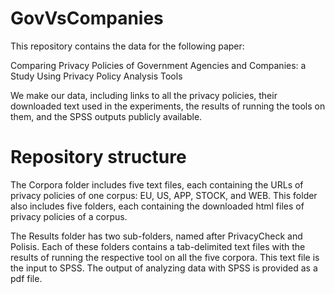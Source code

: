 # GovVsCompanies

This repository contains the data for the following paper:

Comparing Privacy Policies of Government Agencies and Companies: a Study Using Privacy Policy Analysis Tools

We make our data, including links to all the privacy policies, their downloaded text used in the experiments, the results of running the tools on them, and the SPSS outputs publicly available.

# Repository structure 
The Corpora folder includes five text files, each containing the URLs of privacy policies of one corpus: EU, US, APP, STOCK, and WEB. This folder also includes five folders, each containing the downloaded html files of privacy policies of a corpus.

The Results folder has two sub-folders, named after PrivacyCheck and Polisis. Each of these folders contains a tab-delimited text files with the results of running the respective tool on all the five corpora. This text file is the input to SPSS. The output of analyzing data with SPSS is provided as a pdf file.
